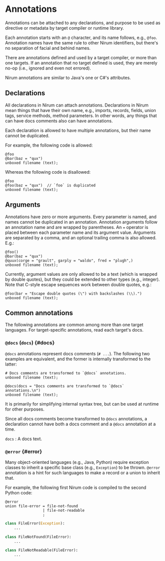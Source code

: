 Annotations
===========

Annotations can be attached to any declarations, and purpose to be used
as directive or metadata by target compiler or runtime library.

Each annotation starts with an `@` character, and its name follows,
e.g., `@foo`.  Annotation names have the same rule to other Nirum identifiers,
but there's no separation of facial and behind names.

There are annotations defined and used by a target compiler, or more than one
targets.  If an annotation that no target defined is used, they are merely no-op
(i.e., ignored and even not errored).

Nirum annotations are similar to Java's one or C#'s attributes.


Declarations
------------

All declarations in Nirum can attach annotations.  Declarations in Nirum mean
things that have their own name, e.g., imports, records, fields, union tags,
service methods, method parameters.  In other words, any things that can have
docs comments also can have annotations.

Each declaration is allowed to have multiple annotations, but their name cannot
be duplicated.

For example, the following code is allowed:

~~~~~~~~ nirum
@foo
@bar(baz = "qux")
unboxed filename (text);
~~~~~~~~

Whereas the following code is disallowed:

~~~~~~~~ nirum
@foo
@foo(baz = "qux")  // `foo` is duplicated
unboxed filename (text);
~~~~~~~~


Arguments
---------

Annotations have zero or more arguments.  Every parameter is named, and names
cannot be duplicated in an annotation.  Annotation arguments follow
an annotation name and are wrapped by parentheses.  An `=` operator is placed
between each parameter name and its argument value.  Arguments are separated
by a comma, and an optional trailing comma is also allowed.  E.g.:

~~~~~~~~ nirum
@foo()
@bar(baz = "qux")
@quux(corge = "grault", garply = "waldo", fred = "plugh",)
unboxed filename (text);
~~~~~~~~

Currently, argument values are only allowed to be a text (which is wrapped by
double quotes), but they could be extended to other types (e.g., integer).
Note that C-style escape sequences work between double quotes, e.g.:

~~~~~~~~ nirum
@foo(bar = "Escape double quotes (\") with backslashes (\\).")
unboxed filename (text);
~~~~~~~~


Common annotations
------------------

The following annotations are common among more than one target languages.
For target-specific annotations, read each target's docs.


### `@docs` (`docs`)                                                     {#docs}

`@docs` annotations represent docs comments (`# ...`).  The following two
examples are equivalent, and the former is internally transformed to the latter:

~~~~~~~~ nirum
# Docs comments are transformed to `@docs` annotations.
unboxed filename (text);
~~~~~~~~

~~~~~~~~ nirum
@docs(docs = "Docs comments are transformed to `@docs` annotations.\n")
unboxed filename (text);
~~~~~~~~

It is primarily for simplifying internal syntax tree, but can be used at runtime
for other purposes.

Since all docs comments become transformed to `@docs` annotations,
a declaration cannot have both a docs comment and a `@docs` annotation at
a time.

`docs`
:   A docs text.


### `@error`                                                            {#error}

Many object-oriented languages (e.g., Java, Python) require exception classes
to inherit a specific base class (e.g., `Exception`) to be thrown.
`@error` annotation is a hint for such languages to make a record or a union to
inherit that.

For example, the following first Nirum code is compiled to the second Python
code:

~~~~~~~~ nirum
@error
union file-error = file-not-found
                 | file-not-readable
                 ;
~~~~~~~~

~~~~~~~~ python
class FileError(Exception):
    ...

class FileNotFound(FileError):
    ...

class FileNotReadable(FileError):
    ...
~~~~~~~~

